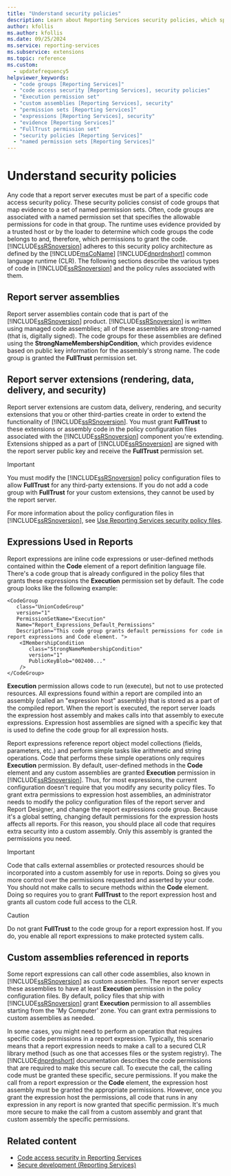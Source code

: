 ```yaml
---
title: "Understand security policies"
description: Learn about Reporting Services security policies, which specify permissions for assemblies, extensions, and report expressions based on code groups.
author: kfollis
ms.author: kfollis
ms.date: 09/25/2024
ms.service: reporting-services
ms.subservice: extensions
ms.topic: reference
ms.custom:
  - updatefrequency5
helpviewer_keywords:
  - "code groups [Reporting Services]"
  - "code access security [Reporting Services], security policies"
  - "Execution permission set"
  - "custom assemblies [Reporting Services], security"
  - "permission sets [Reporting Services]"
  - "expressions [Reporting Services], security"
  - "evidence [Reporting Services]"
  - "FullTrust permission set"
  - "security policies [Reporting Services]"
  - "named permission sets [Reporting Services]"
---
```

# Understand security policies
  Any code that a report server executes must be part of a specific code access security policy. These security policies consist of code groups that map evidence to a set of named permission sets. Often, code groups are associated with a named permission set that specifies the allowable permissions for code in that group. The runtime uses evidence provided by a trusted host or by the loader to determine which code groups the code belongs to and, therefore, which permissions to grant the code. [!INCLUDE[ssRSnoversion](../../../includes/ssrsnoversion-md.md)] adheres to this security policy architecture as defined by the [!INCLUDE[msCoName](../../../includes/msconame-md.md)] [!INCLUDE[dnprdnshort](../../../includes/dnprdnshort-md.md)] common language runtime (CLR). The following sections describe the various types of code in [!INCLUDE[ssRSnoversion](../../../includes/ssrsnoversion-md.md)] and the policy rules associated with them.  
  
## Report server assemblies  
 Report server assemblies contain code that is part of the [!INCLUDE[ssRSnoversion](../../../includes/ssrsnoversion-md.md)] product. [!INCLUDE[ssRSnoversion](../../../includes/ssrsnoversion-md.md)] is written using managed code assemblies; all of these assemblies are strong-named (that is, digitally signed). The code groups for these assemblies are defined using the **StrongNameMembershipCondition**, which provides evidence based on public key information for the assembly's strong name. The code group is granted the **FullTrust** permission set.  
  
## Report server extensions (rendering, data, delivery, and security)  
 Report server extensions are custom data, delivery, rendering, and security extensions that you or other third-parties create in order to extend the functionality of [!INCLUDE[ssRSnoversion](../../../includes/ssrsnoversion-md.md)]. You must grant **FullTrust** to these extensions or assembly code in the policy configuration files associated with the [!INCLUDE[ssRSnoversion](../../../includes/ssrsnoversion-md.md)] component you're extending. Extensions shipped as a part of [!INCLUDE[ssRSnoversion](../../../includes/ssrsnoversion-md.md)] are signed with the report server public key and receive the **FullTrust** permission set.  
  
> [!IMPORTANT]  
>  You must modify the [!INCLUDE[ssRSnoversion](../../../includes/ssrsnoversion-md.md)] policy configuration files to allow **FullTrust** for any third-party extensions. If you do not add a code group with **FullTrust** for your custom extensions, they cannot be used by the report server.  
  
 For more information about the policy configuration files in [!INCLUDE[ssRSnoversion](../../../includes/ssrsnoversion-md.md)], see [Use Reporting Services security policy files](../../../reporting-services/extensions/secure-development/using-reporting-services-security-policy-files.md).  
  
## Expressions Used in Reports  
 Report expressions are inline code expressions or user-defined methods contained within the **Code** element of a report definition language file. There's a code group that is already configured in the policy files that grants these expressions the **Execution** permission set by default. The code group looks like the following example:  
  
```  
<CodeGroup  
   class="UnionCodeGroup"  
   version="1"  
   PermissionSetName="Execution"  
   Name="Report_Expressions_Default_Permissions"  
   Description="This code group grants default permissions for code in report expressions and Code element. ">  
    <IMembershipCondition  
       class="StrongNameMembershipCondition"  
       version="1"  
       PublicKeyBlob="002400..."  
    />  
</CodeGroup>  
```  
  
 **Execution** permission allows code to run (execute), but not to use protected resources. All expressions found within a report are compiled into an assembly (called an "expression host" assembly) that is stored as a part of the compiled report. When the report is executed, the report server loads the expression host assembly and makes calls into that assembly to execute expressions. Expression host assemblies are signed with a specific key that is used to define the code group for all expression hosts.  
  
 Report expressions reference report object model collections (fields, parameters, etc.) and perform simple tasks like arithmetic and string operations. Code that performs these simple operations only requires **Execution** permission. By default, user-defined methods in the **Code** element and any custom assemblies are granted **Execution** permission in [!INCLUDE[ssRSnoversion](../../../includes/ssrsnoversion-md.md)]. Thus, for most expressions, the current configuration doesn't require that you modify any security policy files. To grant extra permissions to expression host assemblies, an administrator needs to modify the policy configuration files of the report server and Report Designer, and change the report expressions code group. Because it's a global setting, changing default permissions for the expression hosts affects all reports. For this reason, you should place all code that requires extra security into a custom assembly. Only this assembly is granted the permissions you need.  
  
> [!IMPORTANT]  
>  Code that calls external assemblies or protected resources should be incorporated into a custom assembly for use in reports. Doing so gives you more control over the permissions requested and asserted by your code. You should not make calls to secure methods within the **Code** element. Doing so requires you to grant **FullTrust** to the report expression host and grants all custom code full access to the CLR.  
  
> [!CAUTION]  
>  Do not grant **FullTrust** to the code group for a report expression host. If you do, you enable all report expressions to make protected system calls.  
  
## Custom assemblies referenced in reports  
 Some report expressions can call other code assemblies, also known in [!INCLUDE[ssRSnoversion](../../../includes/ssrsnoversion-md.md)] as custom assemblies. The report server expects these assemblies to have at least **Execution** permission in the policy configuration files. By default, policy files that ship with [!INCLUDE[ssRSnoversion](../../../includes/ssrsnoversion-md.md)] grant **Execution** permission to all assemblies starting from the 'My Computer' zone. You can grant extra permissions to custom assemblies as needed.  
  
 In some cases, you might need to perform an operation that requires specific code permissions in a report expression. Typically, this scenario means that a report expression needs to make a call to a secured CLR library method (such as one that accesses files or the system registry). The [!INCLUDE[dnprdnshort](../../../includes/dnprdnshort-md.md)] documentation describes the code permissions that are required to make this secure call. To execute the call, the calling code must be granted these specific, secure permissions. If you make the call from a report expression or the **Code** element, the expression host assembly must be granted the appropriate permissions. However, once you grant the expression host the permissions, all code that runs in any expression in any report is now granted that specific permission. It's much more secure to make the call from a custom assembly and grant that custom assembly the specific permissions.  
  
## Related content

- [Code access security in Reporting Services](../../../reporting-services/extensions/secure-development/code-access-security-in-reporting-services.md)
- [Secure development &#40;Reporting Services&#41;](../../../reporting-services/extensions/secure-development/secure-development-reporting-services.md)
